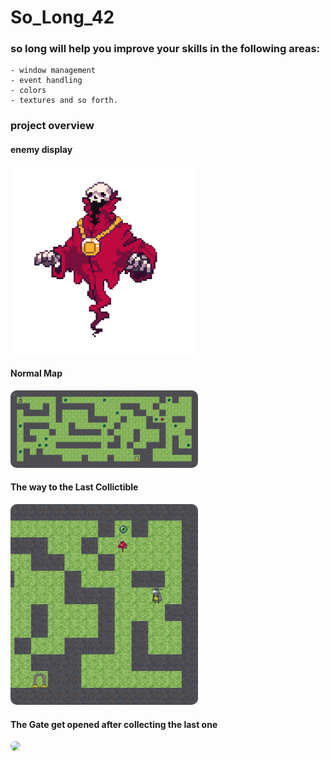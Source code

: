 # So_Long_42
### so long will help you improve your skills in the following areas:
    - window management
    - event handling
    - colors
    - textures and so forth.
### project overview

<style>
  img {margin: 0 auto;border-radius:10px;}
</style>

#### enemy display
<img src="images/enemy.gif" width="300px" height="300px" />

#### Normal Map
<img src="images/so-long.png" width="300px" />

#### The way to the Last Collictible
<img src="images/so-long1.png" width="300px" />

#### The Gate get opened after collecting the last one
<img src="images/so-long2.png.png" width="300px" />